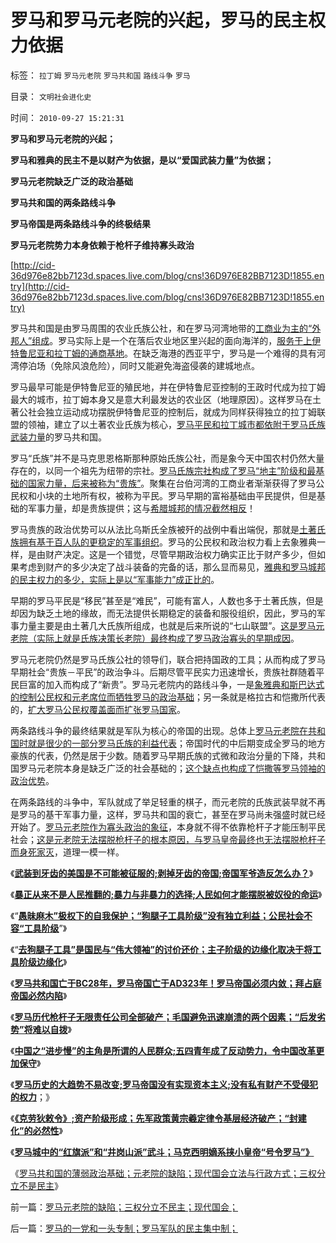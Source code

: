 # 罗马和罗马元老院的兴起，罗马的民主权力依据

标签： `拉丁姆` `罗马元老院` `罗马共和国` `路线斗争` `罗马` 

目录： `文明社会进化史`

时间： `2010-09-27 15:21:31`

**罗马和罗马元老院的兴起；**

**罗马和雅典的民主不是以财产为依据，是以“爱国武装力量”为依据；**

**罗马元老院缺乏广泛的政治基础**

**罗马共和国的两条路线斗争**

**罗马帝国是两条路线斗争的终极结果**

**罗马元老院势力本身依赖于枪杆子维持寡头政治**

[http://cid-36d976e82bb7123d.spaces.live.com/blog/cns!36D976E82BB7123D!1855.entry](http://cid-36d976e82bb7123d.spaces.live.com/blog/cns!36D976E82BB7123D!1855.entry)

罗马共和国是由罗马周围的农业氏族公社，和在罗马河湾地带的[工商业为主的“外邦人”组成](../../../2010/9/15/罗马象明朝放弃海军；“卧榻之侧岂容资本家酣睡”.md)。罗马实际上是一个在落后农业地区里兴起的面向海洋的，[服务于上伊特鲁尼亚和拉丁姆的通商基地](../../../2010/8/27/叙拉古迦太基罗马萨莫奈与亚历山大征服波斯.md)。在缺乏海港的西亚平宁，罗马是一个难得的具有河湾停泊场（免除风浪危险），同时又能避免海盗侵袭的建城地点。

罗马最早可能是伊特鲁尼亚的殖民地，并在伊特鲁尼亚控制的王政时代成为拉丁姆最大的城市，拉丁姆本身又是意大利最发达的农业区（地理原因）。这样罗马在土著公社会独立运动成功摆脱伊特鲁尼亚的控制后，就成为同样获得独立的拉丁姆联盟的领袖，建立了以土著农业氏族为核心，[罗马平民和拉丁城市都依附于罗马氏族武装力量](../../../2010/8/9/罗马的客民和奴隶的区别.md)的罗马共和国。

罗马“氏族”并不是马克思恩格斯那种原始氏族公社，而是象今天中国农村仍然大量存在的，以同一个祖先为纽带的宗社。[罗马氏族宗社构成了罗马“地主”阶级和最基础的国家力量，后来被称为“贵族”](../../../2010/8/13/罗马共和国和罗马帝国的统治阶级.md)。聚集在台伯河湾的工商业者渐渐获得了罗马公民权和小块的土地所有权，被称为平民。罗马早期的富裕基础由平民提供，但是基础的军事力量，却是贵族提供；这与[希腊城邦的情况截然相反](../../../2010/8/5/希腊城邦的“劳动人民”就是军人.md)！

罗马贵族的政治优势可以从法比乌斯氏全族被歼的战例中看出端倪，那就是[土著氏族拥有基于百人队的更稳定的军事组织](../../../2010/8/12/罗马帝国百人队长的百人队.md)。罗马的公民权和政治权力看上去象雅典一样，是由财产决定。这是一个错觉，尽管早期政治权力确实正比于财产多少，但如果考虑到财产的多少决定了战斗装备的完备的话，那么显而易见，[雅典和罗马城邦的民主权力的多少，实际上是以“军事能力”成正比的](../../../2010/8/5/古希腊抓革命促生产；最富裕的城邦最好战.md)。

早期的罗马平民是“移民”甚至是“难民”，可能有富人，人数也多于土著氏族，但是却因为缺乏土地的缘故，而无法提供长期稳定的装备和服役组织，因此，罗马的军事力量主要是由土著几大氏族所组成，也就是后来所说的“七山联盟”。[这是罗马元老院（实际上就是氏族决策长老院）最终构成了罗马政治寡头的早期成因](../../../2010/8/13/罗马共和国和罗马帝国的统治阶级.md)。

罗马元老院仍然是罗马氏族公社的领导们，联合把持国政的工具；从而构成了罗马早期社会“贵族－平民”的政治争斗。后期尽管平民实力迅速增长，贵族社群随着平民巨富的加入而构成了“新贵”。罗马元老院内的路线斗争，一是[象雅典和斯巴达式的控制公民权和元老席位而牺牲罗马的政治基础](../../../2008/9/6/为什么统一地中海世界是罗马,不是雅典.md)；另一条就是格拉古和恺撒所代表的，[扩大罗马公民权覆盖面而扩张罗马国家](../../../2008/9/6/为什么统一地中海世界是罗马,不是雅典.md)。

两条路线斗争的最终结果就是军队为核心的帝国的出现。总体上[罗马元老院在共和国时就是很少的一部分罗马氏族的利益代表](../../../2010/8/9/罗马元老院是怎么成为寡头的.md)；帝国时代的中后期变成全罗马的地方豪族的代表，仍然是居于少数。随着罗马早期氏族的式微和政治分量的下降，共和国罗马元老院本身是缺乏广泛的社会基础的；[这个缺点也构成了恺撒等罗马领袖的政治优势](../../../2010/8/13/恺撒所向无敌的秘密武器.md)。

在两条路线的斗争中，军队就成了举足轻重的棋子，而元老院的氏族武装早就不再是罗马的基干军事力量，这样，罗马共和国的衰亡，甚至在罗马尚未强盛时就已经开始了。[罗马元老院作为寡头政治的象征](../../../2010/8/9/罗马元老院是怎么成为寡头的.md)，本身就不得不依靠枪杆子才能压制平民社会；[这是元老院无法摆脱枪杆子的根本原因，与罗马皇帝最终也无法摆脱枪杆子而身死家灭](../../../2010/9/24/罗马社会摆脱狗腿子工具阶级的经验和教训.md)，道理一模一样。

《[**武装到牙齿的美国是不可能被征服的;剥掉牙齿的帝国;帝国军爷造反怎么办？**](../../../2010/9/18/武装到牙齿的美国是不可能被征服的.md)》

《[**暴正从来不是人民推翻的;暴力与非暴力的选择;人民如何才能摆脱被奴役的命运**](../../../2010/9/18/为什么罗马帝国无法抗拒暴黑幕的落下？.md)》

《“[**愚昧麻木”极权下的自我保护；“狗腿子工具阶级”没有独立利益；公民社会不容“工具阶级**](../../../2010/9/18/罗马帝国的狗腿子工具阶级.md)”》

《“[**去狗腿子工具”是国民与“伟大领袖”的讨价还价；主子阶级的边缘化取决于将工具阶级边缘化**](../../../2010/9/24/罗马社会摆脱狗腿子工具阶级的经验和教训.md)》

《[**罗马共和国亡于BC28年，罗马帝国亡于AD323年！罗马帝国必须内敛；拜占庭帝国必然内陷**](../../../2010/9/24/罗马帝国的兴亡和内敛特性.md)》

《[**罗马历代枪杆子无限责任公司全部破产；毛国避免迅速崩溃的两个因素；“后发劣势”将难以自拨**](../../../2010/9/24/文明古国陷入“后发劣势”将难以自拨.md)》

《[**中国之“进步慢”的主角是所谓的人民群众;五四青年成了反动势力，令中国改革更加保守**](../../../2010/9/25/进步的障碍可能是所谓的“人民群众”.md)》

《[**罗马历史的大趋势不易改变;罗马帝国没有实现资本主义;没有私有财产不受侵犯的权力**](../../../2010/9/26/罗马史是党政军阀对资产阶级胜利的历史.md)；》

《[**《克劳狄敕令》;资产阶级形成；先军政策黄宗羲定律令基层经济破产；“封建化”的必然性**](../../../2010/9/26/《克劳狄敕令》，罗马先军政策和黄宗羲定律.md)》

《[**罗马城中的“红旗派”和“井岗山派”武斗；马克西明嫡系挟小皇帝“号令罗马”》**](../../../2010/9/26/罗马城中的“红旗派”和“井岗山派”武斗.md)

《[罗马共和国的薄弱政治基础；元老院的缺陷；现代国会立法与行政方式；三权分立不是民主](../../../2010/9/27/罗马元老院的缺陷；三权分立不民主；现代国会；.md)》



前一篇：[罗马元老院的缺陷；三权分立不民主；现代国会；](../../../2010/9/27/罗马元老院的缺陷；三权分立不民主；现代国会；.md)

后一篇：[罗马的一党和一头专制；罗马军队的民主集中制；](../../../2010/9/27/罗马的一党和一头专制；罗马军队的民主集中制；.md)